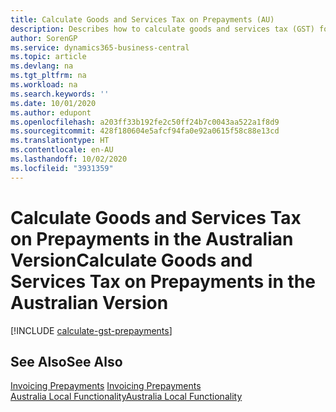 ```yaml
---
title: Calculate Goods and Services Tax on Prepayments (AU)
description: Describes how to calculate goods and services tax (GST) for partial payments or prepayments based on the total invoice amount, instead of on a partial amount.
author: SorenGP
ms.service: dynamics365-business-central
ms.topic: article
ms.devlang: na
ms.tgt_pltfrm: na
ms.workload: na
ms.search.keywords: ''
ms.date: 10/01/2020
ms.author: edupont
ms.openlocfilehash: a203ff33b192fe2c50ff24b7c0043aa522a1f8d9
ms.sourcegitcommit: 428f180604e5afcf94fa0e92a0615f58c88e13cd
ms.translationtype: HT
ms.contentlocale: en-AU
ms.lasthandoff: 10/02/2020
ms.locfileid: "3931359"
---
```

# <a name="calculate-goods-and-services-tax-on-prepayments-in-the-australian-version"></a><span data-ttu-id="b9875-103">Calculate Goods and Services Tax on Prepayments in the Australian Version</span><span class="sxs-lookup"><span data-stu-id="b9875-103">Calculate Goods and Services Tax on Prepayments in the Australian Version</span></span>

[!INCLUDE [calculate-gst-prepayments](../includes/AUNZ/calculate-gst-prepayments.md)]

## <a name="see-also"></a><span data-ttu-id="b9875-104">See Also</span><span class="sxs-lookup"><span data-stu-id="b9875-104">See Also</span></span>

<span data-ttu-id="b9875-105">[Invoicing Prepayments](../../finance-invoice-prepayments.md) </span><span class="sxs-lookup"><span data-stu-id="b9875-105">[Invoicing Prepayments](../../finance-invoice-prepayments.md) </span></span>  
[<span data-ttu-id="b9875-106">Australia Local Functionality</span><span class="sxs-lookup"><span data-stu-id="b9875-106">Australia Local Functionality</span></span>](australia-local-functionality.md)
